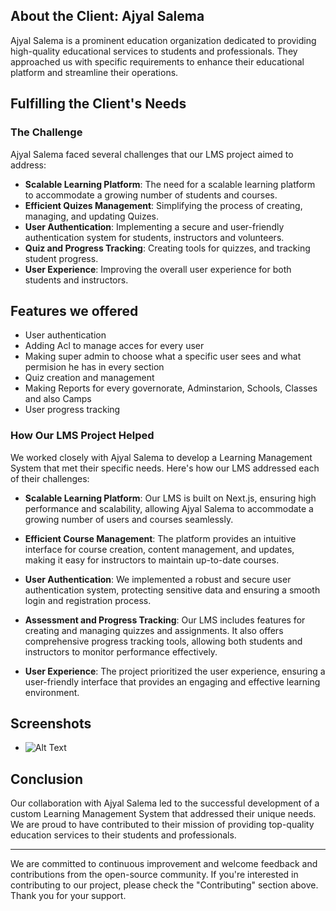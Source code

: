## About the Client: Ajyal Salema

Ajyal Salema is a prominent education organization dedicated to providing high-quality educational services to students and professionals. They approached us with specific requirements to enhance their educational platform and streamline their operations.

## Fulfilling the Client's Needs

### The Challenge

Ajyal Salema faced several challenges that our LMS project aimed to address:

- **Scalable Learning Platform**: The need for a scalable learning platform to accommodate a growing number of students and courses.
- **Efficient Quizes Management**: Simplifying the process of creating, managing, and updating Quizes.
- **User Authentication**: Implementing a secure and user-friendly authentication system for students, instructors and volunteers.
- **Quiz and Progress Tracking**: Creating tools for quizzes, and tracking student progress.
- **User Experience**: Improving the overall user experience for both students and instructors.


## Features we offered

- User authentication
- Adding Acl to manage acces for every user
- Making super admin to choose what a specific user sees and what permision he has in every section
- Quiz creation and management
- Making Reports for every governorate, Adminstarion, Schools, Classes and also Camps
- User progress tracking


### How Our LMS Project Helped

We worked closely with Ajyal Salema to develop a Learning Management System that met their specific needs. Here's how our LMS addressed each of their challenges:

- **Scalable Learning Platform**: Our LMS is built on Next.js, ensuring high performance and scalability, allowing Ajyal Salema to accommodate a growing number of users and courses seamlessly.

- **Efficient Course Management**: The platform provides an intuitive interface for course creation, content management, and updates, making it easy for instructors to maintain up-to-date courses.

- **User Authentication**: We implemented a robust and secure user authentication system, protecting sensitive data and ensuring a smooth login and registration process.

- **Assessment and Progress Tracking**: Our LMS includes features for creating and managing quizzes and assignments. It also offers comprehensive progress tracking tools, allowing both students and instructors to monitor performance effectively.

- **User Experience**: The project prioritized the user experience, ensuring a user-friendly interface that provides an engaging and effective learning environment.

## Screenshots 

- ![Alt Text]()


## Conclusion

Our collaboration with Ajyal Salema led to the successful development of a custom Learning Management System that addressed their unique needs. We are proud to have contributed to their mission of providing top-quality education services to their students and professionals.

---

We are committed to continuous improvement and welcome feedback and contributions from the open-source community. If you're interested in contributing to our project, please check the "Contributing" section above. Thank you for your support.



